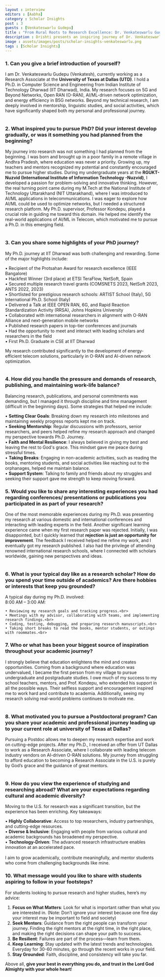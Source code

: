 ```yaml
---
layout : interview
editors : [Aabha]
category : Scholar Insights
post : 3
guests : [Venkateswarlu Gudepu]
title : "From Rural Roots to Research Excellence: Dr. Venkateswarlu Gudepu’s Academic Journey"
description : Drishti presents an inspiring journey of Dr. Venkateswarlu Gudepu, the first Ph.D. graduate in CSE from IIT Dharwad. From overcoming challenges to pioneering research in AI-driven telecom, his story is one of resilience, achievements, and valuable lessons. Dive into the interview to explore his experiences, setbacks, and message for aspiring researchers!
image : assets/images/posts/scholar-insights-venkateswarlu.png
tags : [Scholar Insights]
---
```


### 1.	Can you give a brief introduction of yourself?
I am Dr. Venkateswarlu Gudepu (Venkatesh), currently working as a Research Associate at the **University of Texas at Dallas (UTD)**. I hold a Ph.D. in Computer Science and Engineering from Indian Institute of Technology Dharwad (IIT Dharwad), India. My research focuses on 5G and Beyond Networks, Open RAN (O-RAN), AI/ML-driven network optimization, and energy efficiency in B5G networks.
Beyond my technical research, I am deeply involved in mentorship, linguistic studies, and social activities, which have significantly shaped both my personal and professional journey.
<br><br>

### 2.	What inspired you to pursue PhD? Did your interest develop gradually, or was it something you had planned from the beginning?
My journey into research was not something I had planned from the beginning. I was born and brought up in a poor family in a remote village in Andhra Pradesh, where education was never a priority. Growing up, my teachers and mentors recognized my potential and constantly encouraged me to pursue higher studies.
During my undergraduate years at the **RGUKT-Nuzvid (International Institute of Information Technology -Nuzvid)**, I developed a passion for problem-solving and innovative thinking. However, the real turning point came during my M.Tech at the National Institute of Technology Uttarakhand (NIT Uttarakhand), where I was introduced to AI/ML applications in telecommunications. I was eager to explore how AI/ML could be used to optimize networks, but I needed a structured research platform.
My Ph.D. supervisor, Professor Kondepu, played a crucial role in guiding me toward this domain. He helped me identify the real-world applications of AI/ML in Telecom, which motivated me to pursue a Ph.D. in this emerging field.
<br><br>

### 3.	 Can you share some highlights of your PhD journey? 
My Ph.D. journey at IIT Dharwad was both challenging and rewarding. Some of the major highlights include:<br>

• Recipient of the Protsahan Award for research excellence (IEEE Bangalore)<br>
• Hackfest Winner (3rd place) at ETSI TeraFlow, NetSoft, Spain<br>
• Secured multiple research travel grants (COMSNETS 2023, NetSoft 2023, ANTS 2022, 2023)<br>
• Shortlisted for prestigious research schools: ARTIST School (Italy), 5G International Ph.D. School (Italy)<br>
• Delivered a Talk at IEEE OPEN RAN, 6G, and Rapid Reaction Standardization Activity (RRSA), Johns Hopkins University<br>
• Collaborated with international researchers in alignment with O-RAN Alliance and next-generation mobile networks<br>
• Published research papers in top-tier conferences and journals<br> 
• Had the opportunity to meet and interact with leading scholars and researchers in the field<br>
• First Ph.D. Graduate in CSE at IIT Dharwad<br>

My research contributed significantly to the development of energy-efficient telecom solutions, particularly in O-RAN and AI-driven network optimization.
<br><br>

### 4.	How did you handle the pressure and demands of research, publishing, and maintaining work-life balance?
Balancing research, publications, and personal commitments was demanding, but I managed it through discipline and time management (difficult in the beginning days). Some strategies that helped me include:<br>

• **Setting Clear Goals**: Breaking down my research into milestones and maintaining weekly progress reports kept me on track.<br>
• **Seeking Mentorship**: Regular discussions with professors, senior researchers, and peers helped refine my research approach and changed my perspective towards Ph.D. Journey.<br>
• **Faith and Mental Resilience**: I always believed in giving my best and leaving the rest to God's grace. This mindset gave me peace during stressful times.<br>
• **Taking Breaks**: Engaging in non-academic activities, such as reading the books, mentoring students, and social activities like reaching out to the orphanages, helped me maintain balance.<br>
• **Support System**: Talking to family and friends about my struggles and seeking their support gave me strength to keep moving forward.<br>


### 5.	Would you like to share any interesting experiences you had regarding conferences/ presentations or publications you participated in as part of your research?
One of the most memorable experiences during my Ph.D. was presenting my research at various domestic and international conferences and interacting with leading experts in the field.
Another significant learning experience came when my first research paper was rejected. Initially, I was disappointed, but I quickly learned that **rejection is just an opportunity for improvement**. The feedback I received helped me refine my work, and I eventually got my research published.
I also had the privilege of attending renowned international research schools, where I connected with scholars worldwide, gaining new perspectives and ideas.
<br><br>

### 6.	What is your typical day like as a research scholar? How do you spend your time outside of academics? Are there hobbies or interests that keep you grounded?
A typical day during my Ph.D. involved:<br>
8:00 AM – 3:00 AM:

    • Reviewing my research goals and tracking progress.<br>
    • Meetings with my advisor, collaborating with teams, and implementing research findings.<br>
    • Coding, testing, debugging, and preparing research manuscripts.<br>
    • Taking short breaks to read the books, mentor students, or outings with roommates.<br>
  

### 7.	Who or what has been your biggest source of inspiration throughout your academic journey?
I strongly believe that education enlightens the mind and creates opportunities. Coming from a background where education was undervalued, I became the first person from my village to pursue undergraduate and postgraduate studies.
I owe much of my success to my school teachers, mentors, and Prof. Kondepu, who extended his support in all the possible ways. Their selfless support and encouragement inspired me to work hard and contribute to academia.
Additionally, seeing my research solving real-world problems continues to motivate me.
<br><br>

### 8.	What motivated you to pursue a Postdoctoral program? Can you share your academic and professional journey leading up to your current role at university of Texas at Dallas?
Pursuing a Postdoc allows me to deepen my research expertise and work on cutting-edge projects. After my Ph.D., I received an offer from UT Dallas to work as a Research Associate, where I collaborate with leading telecom industry vendors on AI-driven O-RAN solutions.
My journey from struggling to afford education to becoming a Research Associate in the U.S. is purely by God’s grace and the guidance of great mentors.
<br><br>

### 9.	How do you view the experience of studying and researching abroad? What are your expectations regarding cultural and academic diversity?
Moving to the U.S. for research was a significant transition, but the experience has been enriching. Key takeaways:

• **Highly Collaborative**: Access to top researchers, industry partnerships, and cutting-edge resources.<br>
• **Diverse & Inclusive**: Engaging with people from various cultural and academic backgrounds has broadened my perspective.<br>
• **Technology-Driven**: The advanced research infrastructure enables innovation at an accelerated pace.<br>
<br>
I aim to grow academically, contribute meaningfully, and mentor students who come from challenging backgrounds like mine.


### 10. What message would you like to share with students aspiring to follow in your footsteps?
For students looking to pursue research and higher studies, here’s my advice:<br>
1.	**Focus on What Matters**: Look for what is important rather than what you are interested in. (Note: Don’t ignore your interest because one fine day your interest may be important to field and society)
2.	**Seek Mentors**: Guidance from the right people can transform your journey. Finding the right mentors at the right time, in the right place, and making the right decisions can shape your path to success.
3.	**Be Resilient**: Failures are part of the process—learn from them.
4.	**Keep Learning**: Stay updated with the latest trends and technologies. Everyday for 30-60 minutes, go through the recent works in your field.
5.	**Stay Grounded**: Faith, discipline, and consistency will take you far.

Above all, **give your best in everything you do, and trust in the Lord God Almighty with your whole heart**!

